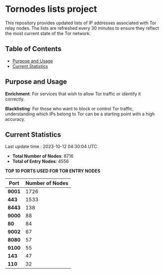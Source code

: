 # Tornodes lists project

This repository provides updated lists of IP addresses associated with Tor relay nodes. The lists are refreshed every 30 minutes to ensure they reflect the most current state of the Tor network.

## Table of Contents

- [Purpose and Usage](#purpose-and-usage)
- [Current Statistics](#current-statistics)


## Purpose and Usage

**Enrichment**: For services that wish to allow Tor traffic or identify it correctly.

**Blacklisting**: For those who want to block or control Tor traffic, understanding which IPs belong to Tor can be a starting point with a high accuracy.

## Current Statistics

Last update time : 2023-10-12 04:30:04 UTC

- **Total Number of Nodes**: 8716
- **Total of Entry Nodes**: 4556

**TOP 10 PORTS USED FOR TOR ENTRY NODES**

| **Port** | **Number of Nodes** |
|------|-----------------|
| **9001**   | 1726  |
| **443**   | 1533  |
| **8443**   | 138  |
| **9000**   | 88  |
| **80**   | 84  |
| **9002**   | 67  |
| **8080**   | 57  |
| **9100**   | 55  |
| **143**   | 47  |
| **110**   | 32  |

